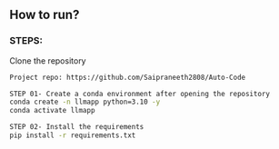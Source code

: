 ## How to run?
### STEPS:

Clone the repository

```bash
Project repo: https://github.com/Saipraneeth2808/Auto-Code

STEP 01- Create a conda environment after opening the repository
conda create -n llmapp python=3.10 -y
conda activate llmapp

STEP 02- Install the requirements
pip install -r requirements.txt
